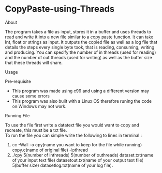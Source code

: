 # CopyPaste-using-Threads

About

The program takes a file as input, stores it in a buffer and uses threads to read and write it into a new file similar to a copy paste function. It can take Int, float or strings as input. It outputs the copied file as well as a log file that details the steps every single byte took, that is reading, consuming, writing and producing. You can specify the number of in threads (used for reading) and the number of out threads (used for writing) as well as the buffer size that these threads will share.

Usage

Pre-requisite

* This program was made using c99 and using a different version may cause some errors
* This program was also built with a Linux OS therefore runing the code on Windows may not work.

Running File

To use the file first write a datatext file you would want to copy and recreate, this must be a txt file.  
To run the file you can simple write the following to lines in terminal : 
1) cc -Wall -o cpy(name you want to keep for the file while running) copy.c(name of original file) -lpthread 
2) ./cpy 5(number of inthreads) 5(number of outhreads) dataset.txt(name of your input text file) datasetout.txt(name of your output text file) 5(buffer size) datasetlog.txt(name of your log file). 
